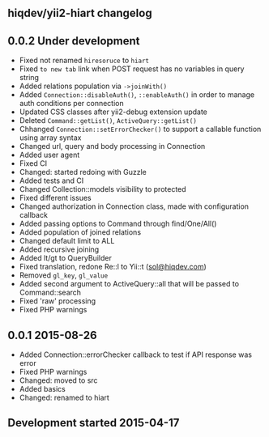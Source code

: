 hiqdev/yii2-hiart changelog
---------------------------

## 0.0.2 Under development

- Fixed not renamed `hiresoruce` to `hiart`
- Fixed `to new tab` link when POST request has no variables in query string
- Added relations population via `->joinWith()`
- Added `Connection::disableAuth()`, `::enableAuth()` in order to manage auth conditions per connection
- Updated CSS classes after yii2-debug extension update
- Deleted `Command::getList()`, `ActiveQuery::getList()`
- Chhanged `Connection::setErrorChecker()` to support a callable function using array syntax
- Changed url, query and body processing in Connection
- Added user agent
- Fixed CI
- Changed: started redoing with Guzzle
- Added tests and CI
- Changed Collection::models visibility to protected
- Fixed different issues
- Changed authorization in Connection class, made with configuration callback
- Added passing options to Command through find/One/All()
- Added population of joined relations
- Changed default limit to ALL
- Added recursive joining
- Added lt/gt to QueryBuilder
- Fixed translation, redone Re::l to Yii::t (sol@hiqdev.com)
- Removed `gl_key`, `gl_value`
- Added second argument to ActiveQuery::all that will be passed to Command::search
- Fixed 'raw' processing
- Fixed PHP warnings

## 0.0.1 2015-08-26

- Added Connection::errorChecker callback to test if API response was error
- Fixed PHP warnings
- Changed: moved to src
- Added basics
- Changed: renamed to hiart

## Development started 2015-04-17

